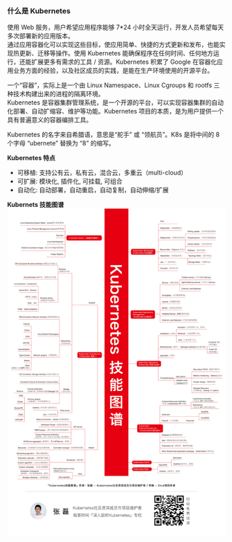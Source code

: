
### 什么是 Kubernetes
使用 Web 服务，用户希望应用程序能够 7\*24 小时全天运行，开发人员希望每天多次部署新的应用版本。  
通过应用容器化可以实现这些目标，使应用简单、快捷的方式更新和发布，也能实现热更新、迁移等操作。使用 Kubernetes 能确保程序在任何时间、任何地方运行，还能扩展更多有需求的工具 / 资源。Kubernetes 积累了 Google 在容器化应用业务方面的经验，以及社区成员的实践，是能在生产环境使用的开源平台。  

一个“容器”，实际上是一个由 Linux Namespace、Linux Cgroups 和 rootfs 三种技术构建出来的进程的隔离环境。  
Kubernetes 是容器集群管理系统，是一个开源的平台，可以实现容器集群的自动化部署、自动扩缩容、维护等功能。Kubernetes 项目的本质，是为用户提供一个具有普遍意义的容器编排工具。  

Kubernetes 的名字来自希腊语，意思是“舵手” 或 “领航员”。K8s 是将中间的 8 个字母 “ubernete” 替换为 “8” 的缩写。

**Kubernetes 特点**

- 可移植: 支持公有云，私有云，混合云，多重云（multi-cloud）
- 可扩展: 模块化, 插件化, 可挂载, 可组合
- 自动化: 自动部署，自动重启，自动复制，自动伸缩/扩展

**Kubernets 技能图谱**   
![Kubernets 技能图谱](../../../others/static/images/kubernets-tech-graph.png)  
